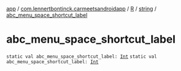 [app](../../../index.md) / [com.lennertbontinck.carmeetsandroidapp](../../index.md) / [R](../index.md) / [string](index.md) / [abc_menu_space_shortcut_label](./abc_menu_space_shortcut_label.md)

# abc_menu_space_shortcut_label

`static val abc_menu_space_shortcut_label: `[`Int`](https://kotlinlang.org/api/latest/jvm/stdlib/kotlin/-int/index.html)
`static val abc_menu_space_shortcut_label: `[`Int`](https://kotlinlang.org/api/latest/jvm/stdlib/kotlin/-int/index.html)